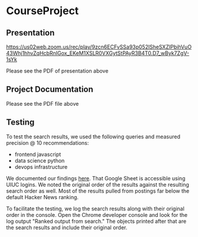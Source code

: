 # CourseProject

## Presentation
https://us02web.zoom.us/rec/play/9zcn6ECFvSSa93p052lSheSXZIPbihVuO43Whj1hhvZqHcbRnIGox_EKeM1XSLR0VXGytStPAyR3B4T0.D7_wByk7ZgV-1sYk

Please see the PDF of presentation above

## Project Documentation
Please see the PDF file above

## Testing

To test the search results, we used the following queries and measured precision @ 10 recommendations:

* frontend javascript
* data science python
* devops infrastructure

We documented our findings [here](https://docs.google.com/spreadsheets/d/1-DkfujZc6qVkG42upE_-XXvm2gTSTwqhBM8Nog3A8jg/edit?usp=sharing). That Google Sheet is accessible using UIUC logins. We noted the original order of the results against the resulting search order as well. Most of the results pulled from postings far below the default Hacker News ranking.

To facilitate the testing, we log the search results along with their original order in the console. Open the Chrome developer console and look for the log output "Ranked output from search." The objects printed after that are the search results and include their original order.
